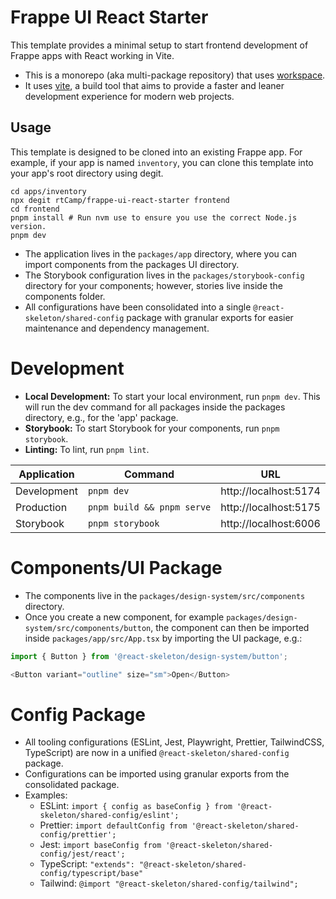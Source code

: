 # Frappe UI React Starter

This template provides a minimal setup to start frontend development of Frappe apps with React working in Vite.

- This is a monorepo (aka multi-package repository) that uses [workspace](https://pnpm.io/workspaces).
- It uses [vite](https://vite.dev/), a build tool that aims to provide a faster and leaner development experience for modern web projects.

## Usage
This template is designed to be cloned into an existing Frappe app.
For example, if your app is named `inventory`, you can clone this template into your app's root directory using degit.

```
cd apps/inventory
npx degit rtCamp/frappe-ui-react-starter frontend
cd frontend
pnpm install # Run nvm use to ensure you use the correct Node.js version.
pnpm dev
```

- The application lives in the `packages/app` directory, where you can import components from the packages UI directory.
- The Storybook configuration lives in the `packages/storybook-config` directory for your components; however, stories live inside the components folder.
- All configurations have been consolidated into a single `@react-skeleton/shared-config` package with granular exports for easier maintenance and dependency management.

# Development
- **Local Development:** To start your local environment, run `pnpm dev`.
  This will run the dev command for all packages inside the packages directory, e.g., for the 'app' package.
- **Storybook:** To start Storybook for your components, run `pnpm storybook`.
- **Linting:** To lint, run `pnpm lint`.

| Application | Command                     | URL                     |
|-------------|-----------------------------|-----------------------  |
| Development | `pnpm dev`                  | http://localhost:5174   |
| Production  | `pnpm build && pnpm serve`  | http://localhost:5175   |
| Storybook   | `pnpm storybook`            | http://localhost:6006   |

# Components/UI Package
- The components live in the `packages/design-system/src/components` directory.
- Once you create a new component, for example `packages/design-system/src/components/button`, the
  component can then be imported inside `packages/app/src/App.tsx` by importing the UI package,
  e.g.:
 ```javascript
import { Button } from '@react-skeleton/design-system/button';

<Button variant="outline" size="sm">Open</Button>
```
# Config Package
- All tooling configurations (ESLint, Jest, Playwright, Prettier, TailwindCSS, TypeScript) are now in a unified `@react-skeleton/shared-config` package.
- Configurations can be imported using granular exports from the consolidated package.
- Examples:
  - ESLint: `import { config as baseConfig } from '@react-skeleton/shared-config/eslint';`
  - Prettier: `import defaultConfig from '@react-skeleton/shared-config/prettier';`
  - Jest: `import baseConfig from '@react-skeleton/shared-config/jest/react';`
  - TypeScript: `"extends": "@react-skeleton/shared-config/typescript/base"`
  - Tailwind: `@import "@react-skeleton/shared-config/tailwind";`